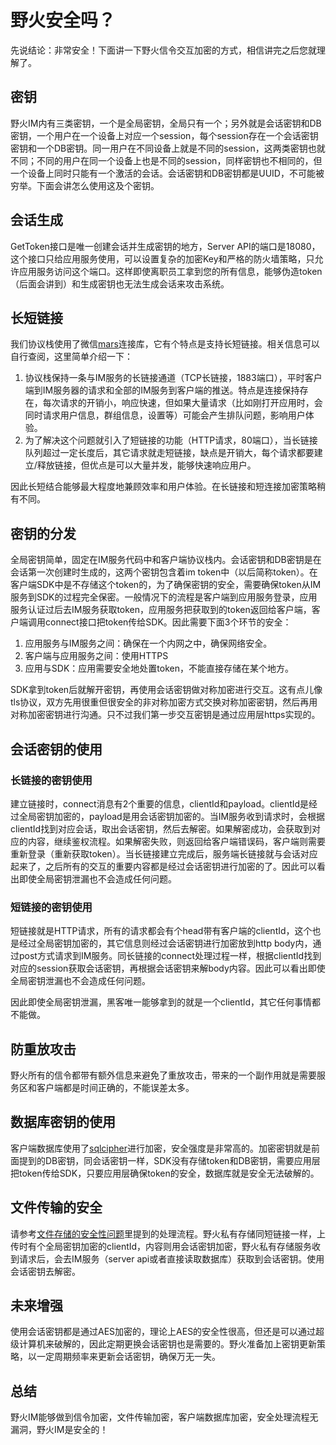 # 野火安全吗？
先说结论：非常安全！下面讲一下野火信令交互加密的方式，相信讲完之后您就理解了。

## 密钥
野火IM内有三类密钥，一个是全局密钥，全局只有一个；另外就是会话密钥和DB密钥，一个用户在一个设备上对应一个session，每个session存在一个会话密钥密钥和一个DB密钥。同一用户在不同设备上就是不同的session，这两类密钥也就不同；不同的用户在同一个设备上也是不同的session，同样密钥也不相同的，但一个设备上同时只能有一个激活的会话。会话密钥和DB密钥都是UUID，不可能被穷举。下面会讲怎么使用这及个密钥。

## 会话生成
GetToken接口是唯一创建会话并生成密钥的地方，Server API的端口是18080，这个接口只给应用服务使用，可以设置复杂的加密Key和严格的防火墙策略，只允许应用服务访问这个端口。这样即使离职员工拿到您的所有信息，能够伪造token（后面会讲到）和生成密钥也无法生成会话来攻击系统。

## 长短链接
我们协议栈使用了微信[mars](http://github.com/tencent/mars)连接库，它有个特点是支持长短链接。相关信息可以自行查阅，这里简单介绍一下：
1. 协议栈保持一条与IM服务的长链接通道（TCP长链接，1883端口），平时客户端到IM服务器的请求和全部的IM服务到客户端的推送。特点是连接保持存在，每次请求的开销小，响应快速，但如果大量请求（比如刚打开应用时，会同时请求用户信息，群组信息，设置等）可能会产生排队问题，影响用户体验。
2. 为了解决这个问题就引入了短链接的功能（HTTP请求，80端口），当长链接队列超过一定长度后，其它请求就走短链接，缺点是开销大，每个请求都要建立/释放链接，但优点是可以大量并发，能够快速响应用户。

因此长短结合能够最大程度地兼顾效率和用户体验。在长链接和短连接加密策略稍有不同。

## 密钥的分发
全局密钥简单，固定在IM服务代码中和客户端协议栈内。会话密钥和DB密钥是在会话第一次创建时生成的，这两个密钥包含着im token中（以后简称token）。在客户端SDK中是不存储这个token的，为了确保密钥的安全，需要确保token从IM服务到SDK的过程完全保密。一般情况下的流程是客户端到应用服务登录，应用服务认证过后去IM服务获取token，应用服务把获取到的token返回给客户端，客户端调用connect接口把token传给SDK。因此需要下面3个环节的安全：
1. 应用服务与IM服务之间：确保在一个内网之中，确保网络安全。
2. 客户端与应用服务之间：使用HTTPS
3. 应用与SDK：应用需要安全地处置token，不能直接存储在某个地方。

SDK拿到token后就解开密钥，再使用会话密钥做对称加密进行交互。这有点儿像tls协议，双方先用很重但很安全的非对称加密方式交换对称加密密钥，然后再用对称加密密钥进行沟通。只不过我们第一步交互密钥是通过应用层https实现的。

## 会话密钥的使用
### 长链接的密钥使用
建立链接时，connect消息有2个重要的信息，clientId和payload。clientId是经过全局密钥加密的，payload是用会话密钥加密的。当IM服务收到请求时，会根据clientId找到对应会话，取出会话密钥，然后去解密。如果解密成功，会获取到对应的内容，继续鉴权流程。如果解密失败，则返回给客户端错误码，客户端则需要重新登录（重新获取token）。当长链接建立完成后，服务端长链接就与会话对应起来了，之后所有的交互的重要内容都是经过会话密钥进行加密的了。因此可以看出即使全局密钥泄漏也不会造成任何问题。

### 短链接的密钥使用
短链接就是HTTP请求，所有的请求都会有个head带有客户端的clientId，这个也是经过全局密钥加密的，其它信息则经过会话密钥进行加密放到http body内，通过post方式请求到IM服务。同长链接的connect处理过程一样，根据clientId找到对应的session获取会话密钥，再根据会话密钥来解body内容。因此可以看出即使全局密钥泄漏也不会造成任何问题。

因此即使全局密钥泄漏，黑客唯一能够拿到的就是一个clientId，其它任何事情都不能做。

## 防重放攻击
野火所有的信令都带有额外信息来避免了重放攻击，带来的一个副作用就是需要服务区和客户端都是时间正确的，不能误差太多。

## 数据库密钥的使用
客户端数据库使用了[sqlcipher](https://github.com/sqlcipher/sqlcipher)进行加密，安全强度是非常高的。加密密钥就是前面提到的DB密钥，同会话密钥一样，SDK没有存储token和DB密钥，需要应用层把token传给SDK，只要应用层确保token的安全，数据库就是安全无法破解的。

## 文件传输的安全
请参考[文件存储的安全性问题](./文件存储的安全性问题.md)里提到的处理流程。野火私有存储同短链接一样，上传时有个全局密钥加密的clientId，内容则用会话密钥加密，野火私有存储服务收到请求后，会去IM服务（server api或者直接读取数据库）获取到会话密钥。使用会话密钥去解密。

## 未来增强
使用会话密钥都是通过AES加密的，理论上AES的安全性很高，但还是可以通过超级计算机来破解的，因此定期更换会话密钥也是需要的。野火准备加上密钥更新策略，以一定周期频率来更新会话密钥，确保万无一失。

## 总结
野火IM能够做到信令加密，文件传输加密，客户端数据库加密，安全处理流程无漏洞，野火IM是安全的！
